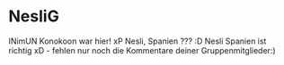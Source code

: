 # NesliG
 INimUN
Konokoon war hier! xP 
Nesli, Spanien ??? :D
Nesli Spanien ist richtig xD - fehlen nur noch die Kommentare deiner Gruppenmitglieder:) 
